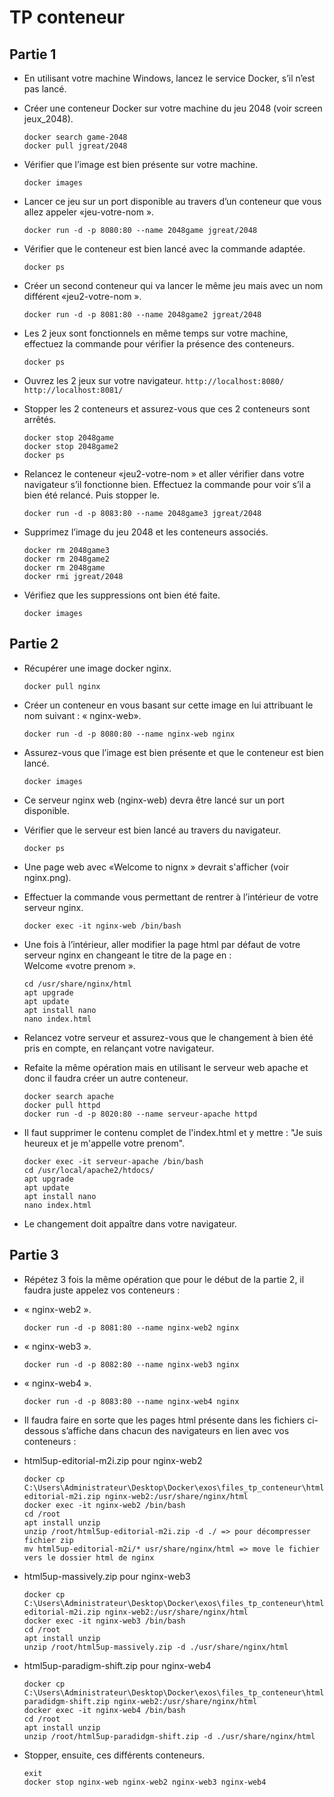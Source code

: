 # TP conteneur

## Partie 1

- En utilisant votre machine Windows, lancez le service Docker, s’il n’est pas lancé.

- Créer une conteneur Docker sur votre machine du jeu 2048 (voir screen jeux_2048).
    ```
   docker search game-2048
   docker pull jgreat/2048
   ```

- Vérifier que l’image est bien présente sur votre machine.
    ```
   docker images
   ```

- Lancer ce jeu sur un port disponible au travers d’un conteneur que vous allez appeler «jeu-votre-nom ». 
    ```
   docker run -d -p 8080:80 --name 2048game jgreat/2048
   ```

- Vérifier que le conteneur est bien lancé avec la commande adaptée.
    ```
    docker ps
    ```

- Créer un second conteneur qui va lancer le même jeu mais avec un nom différent «jeu2-votre-nom ».
    ```
   docker run -d -p 8081:80 --name 2048game2 jgreat/2048
   ```

- Les 2 jeux sont fonctionnels en même temps sur votre machine, effectuez la commande pour vérifier la présence des conteneurs.
    ```
   docker ps
   ```

- Ouvrez les 2 jeux sur votre navigateur. 
    `http://localhost:8080/`
    `http://localhost:8081/`

- Stopper les 2 conteneurs et assurez-vous que ces 2 conteneurs sont arrêtés.
    ```
   docker stop 2048game
   docker stop 2048game2
   docker ps 
   ```


- Relancez le conteneur «jeu2-votre-nom » et aller vérifier dans votre navigateur s’il fonctionne bien. Effectuez la commande pour voir s’il a bien été relancé. Puis stopper le. 
    ```
   docker run -d -p 8083:80 --name 2048game3 jgreat/2048
   ```

- Supprimez l’image du jeu 2048 et les conteneurs associés.
    ```
    docker rm 2048game3
    docker rm 2048game2
    docker rm 2048game
    docker rmi jgreat/2048
    ```

- Vérifiez que les suppressions ont bien été faite.
    ```
   docker images
   ```


## Partie 2


- Récupérer une image docker nginx.
    ```
   docker pull nginx
   ```

- Créer un conteneur en vous basant sur cette image en lui attribuant le nom suivant : « nginx-web».
    ```
    docker run -d -p 8080:80 --name nginx-web nginx
    ```

- Assurez-vous que l’image est bien présente et que le conteneur est bien lancé.
    ```
   docker images
   ```

- Ce serveur nginx web (nginx-web) devra être lancé sur un port disponible.

- Vérifier que le serveur est bien lancé au travers du navigateur.
    ```
   docker ps
   ```

- Une page web avec «Welcome to nignx » devrait s'afficher (voir nginx.png). 

- Effectuer la commande vous permettant de rentrer à l’intérieur de votre serveur nginx.
    ```
    docker exec -it nginx-web /bin/bash
    ```

- Une fois à l’intérieur, aller modifier la page html par défaut de votre serveur nginx en changeant le titre de la page en :  
Welcome «votre prenom ».
    ```
    cd /usr/share/nginx/html
   apt upgrade
   apt update
   apt install nano
   nano index.html
   ```

- Relancez votre serveur et assurez-vous que le changement à bien été pris en compte, en relançant votre navigateur.

- Refaite la même opération mais en utilisant le serveur web apache et donc il faudra créer un autre conteneur.
    ```
    docker search apache
    docker pull httpd
    docker run -d -p 8020:80 --name serveur-apache httpd
    ```

- Il faut supprimer le contenu complet de l'index.html et y mettre : "Je suis heureux et je m'appelle votre prenom".
    ```
    docker exec -it serveur-apache /bin/bash
    cd /usr/local/apache2/htdocs/
    apt upgrade
    apt update
    apt install nano
    nano index.html
   ```

- Le changement doit appaître dans votre navigateur.

## Partie 3


- Répétez 3 fois la même opération que pour le début de la partie 2, il faudra juste appelez vos conteneurs :

- « nginx-web2 ».
    ```
    docker run -d -p 8081:80 --name nginx-web2 nginx
    ```

- « nginx-web3 ».
    ```
    docker run -d -p 8082:80 --name nginx-web3 nginx
    ```

- « nginx-web4 ».
    ```
    docker run -d -p 8083:80 --name nginx-web4 nginx
    ```

- Il faudra faire en sorte que les pages html présente dans les fichiers ci-dessous s’affiche dans chacun des navigateurs en lien avec vos conteneurs :

- html5up-editorial-m2i.zip pour nginx-web2
    ```
    docker cp C:\Users\Administrateur\Desktop\Docker\exos\files_tp_conteneur\html5up-editorial-m2i.zip nginx-web2:/usr/share/nginx/html
    docker exec -it nginx-web2 /bin/bash
    cd /root
    apt install unzip
    unzip /root/html5up-editorial-m2i.zip -d ./ => pour décompresser fichier zip
    mv html5up-editorial-m2i/* usr/share/nginx/html => move le fichier vers le dossier html de nginx
    ```

- html5up-massively.zip pour nginx-web3
    ```
    docker cp C:\Users\Administrateur\Desktop\Docker\exos\files_tp_conteneur\html5up-editorial-m2i.zip nginx-web2:/usr/share/nginx/html
    docker exec -it nginx-web3 /bin/bash
    cd /root
    apt install unzip
    unzip /root/html5up-massively.zip -d ./usr/share/nginx/html
    ```

- html5up-paradigm-shift.zip pour nginx-web4
    ```
    docker cp C:\Users\Administrateur\Desktop\Docker\exos\files_tp_conteneur\html5up-paradidgm-shift.zip nginx-web2:/usr/share/nginx/html
    docker exec -it nginx-web4 /bin/bash
    cd /root
    apt install unzip
    unzip /root/html5up-paradidgm-shift.zip -d ./usr/share/nginx/html
    ```

- Stopper, ensuite, ces différents conteneurs.
    ```
    exit
    docker stop nginx-web nginx-web2 nginx-web3 nginx-web4
    ```
